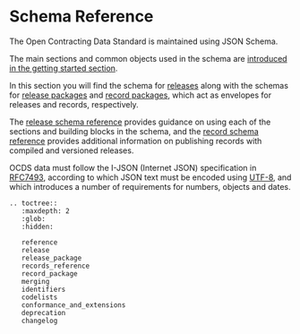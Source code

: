 # Schema Reference

The Open Contracting Data Standard is maintained using JSON Schema. 

The main sections and common objects used in the schema are [introduced in the getting started section](../getting_started/building_blocks.md).

In this section you will find the schema for [releases](release.md) along with the schemas for [release packages](release_package.md) and [record packages](record_package.md), which act as envelopes for releases and records, respectively.

The [release schema reference](reference.md) provides guidance on using each of the sections and building blocks in the schema, and the [record schema reference](records_reference.md) provides additional information on publishing records with compiled and versioned releases.

OCDS data must follow the I-JSON (Internet JSON) specification in [RFC7493](https://tools.ietf.org/html/rfc7493), according to which JSON text must be encoded using [UTF-8](https://en.wikipedia.org/wiki/UTF-8), and which introduces a number of requirements for numbers, objects and dates.

<!-- TODO: Consider adding diagram here -->

```eval_rst
.. toctree::
   :maxdepth: 2
   :glob:
   :hidden:

   reference
   release
   release_package
   records_reference
   record_package
   merging
   identifiers
   codelists
   conformance_and_extensions
   deprecation
   changelog

```
